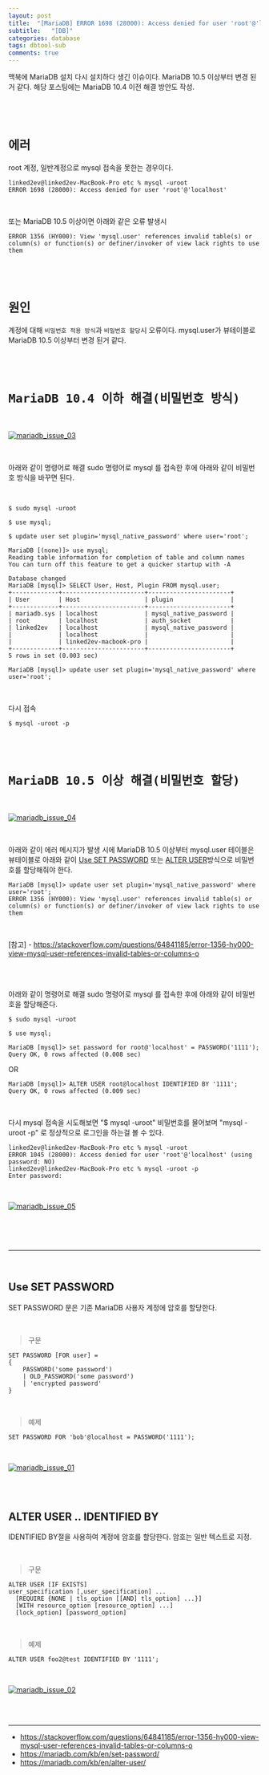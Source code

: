 ```yaml
---
layout: post
title:  "[MariaDB] ERROR 1698 (28000): Access denied for user 'root'@'localhost'"
subtitle:   "[DB]"
categories: database
tags: dbtool-sub
comments: true
---
```


맥북에 MariaDB 설치 다시 설치하다 생긴 이슈이다. MariaDB 10.5 이상부터 변경 된거 같다. 해당 포스팅에는 MariaDB 10.4 이전 해결 방안도 작성.

<br><br>


# `에러`
 
root 계정, 일반계정으로 mysql 접속을 못한는 경우이다.

```
linked2ev@linked2ev-MacBook-Pro etc % mysql -uroot      
ERROR 1698 (28000): Access denied for user 'root'@'localhost'
```

<br>

또는 MariaDB 10.5 이상이면 아래와 같은 오류 발생시 

```
ERROR 1356 (HY000): View 'mysql.user' references invalid table(s) or column(s) or function(s) or definer/invoker of view lack rights to use them
```

<br><br>


# `원인`

계정에 대해 `비밀번호 적용 방식`과 `비밀번호 할당`시 오류이다. mysql.user가 뷰테이블로  MariaDB 10.5 이상부터 변경 된거 같다.

<br><br>


# `MariaDB 10.4 이하 해결(비밀번호 방식)`

<br>

[![mariadb_issue_03](/assets/img/2021/mariadb_issue_03.png)]()

<br>

아래와 같이 명령어로 해결 sudo 명령어로 mysql 를 접속한 후에 아래와 같이 비밀번호 방식을 바꾸면 된다.

<br>

```
$ sudo mysql -uroot
```
```
$ use mysql;
```
```
$ update user set plugin='mysql_native_password' where user='root';
```

```
MariaDB [(none)]> use mysql;
Reading table information for completion of table and column names
You can turn off this feature to get a quicker startup with -A

Database changed
MariaDB [mysql]> SELECT User, Host, Plugin FROM mysql.user;
+-------------+-----------------------+-----------------------+
| User        | Host                  | plugin                |
+-------------+-----------------------+-----------------------+
| mariadb.sys | localhost             | mysql_native_password |
| root        | localhost             | auth_socket           |
| linked2ev   | localhost             | mysql_native_password |
|             | localhost             |                       |
|             | linked2ev-macbook-pro |                       |
+-------------+-----------------------+-----------------------+
5 rows in set (0.003 sec)

MariaDB [mysql]> update user set plugin='mysql_native_password' where user='root';
```

<br>

다시 접속

```
$ mysql -uroot -p
```

<br><br>


# `MariaDB 10.5 이상 해결(비밀번호 할당)`

<br>

[![mariadb_issue_04](/assets/img/2021/mariadb_issue_04.png)]()

<br>

아래와 같이 에러 메시지가 발생 시에 MariaDB 10.5 이상부터 mysql.user 테이블은 뷰테이블로 아래와 같이 [Use SET PASSWORD](https://mariadb.com/kb/en/set-password/) 또는 [ALTER USER](https://mariadb.com/kb/en/alter-user/)방식으로 비밀번호를 할당해줘야 한다.

```
MariaDB [mysql]> update user set plugin='mysql_native_password' where user='root';
ERROR 1356 (HY000): View 'mysql.user' references invalid table(s) or column(s) or function(s) or definer/invoker of view lack rights to use them
```

<br>


[참고] - https://stackoverflow.com/questions/64841185/error-1356-hy000-view-mysql-user-references-invalid-tables-or-columns-o

<br><br>


아래와 같이 명령어로 해결 sudo 명령어로 mysql 를 접속한 후에 아래와 같이 비밀번호을 할당해준다.

```
$ sudo mysql -uroot
```
```
$ use mysql;
```

```
MariaDB [mysql]> set password for root@'localhost' = PASSWORD('1111');
Query OK, 0 rows affected (0.008 sec)
```
OR
```
MariaDB [mysql]> ALTER USER root@localhost IDENTIFIED BY '1111';
Query OK, 0 rows affected (0.009 sec)
```

<br>

다시 mysql 접속을 시도해보면 "$ mysql -uroot" 비밀번호를 물어보며 "mysql -uroot -p" 로 정상적으로 로그인을 하는걸 볼 수 있다.

```
linked2ev@linked2ev-MacBook-Pro etc % mysql -uroot     
ERROR 1045 (28000): Access denied for user 'root'@'localhost' (using password: NO)
linked2ev@linked2ev-MacBook-Pro etc % mysql -uroot -p
Enter password: 
```

<br>

[![mariadb_issue_05](/assets/img/2021/mariadb_issue_05.png)]()

<br><br><br>

---

<br>


## Use SET PASSWORD

SET PASSWORD 문은 기존 MariaDB 사용자 계정에 암호를 할당한다.

<br>

> 구문

```mysql
SET PASSWORD [FOR user] =
{
    PASSWORD('some password')
    | OLD_PASSWORD('some password')
    | 'encrypted password'
}
```

<br>

> 예제

```
SET PASSWORD FOR 'bob'@localhost = PASSWORD('1111');
```

<br>

[![mariadb_issue_01](/assets/img/2021/mariadb_issue_01.png)]()


<br><br>


## ALTER USER .. IDENTIFIED BY

IDENTIFIED BY절을 사용하여 계정에 암호를 할당한다. 암호는 일반 텍스트로 지정.

<br>

> 구문

```
ALTER USER [IF EXISTS] 
user_specification [,user_specification] ...
  [REQUIRE {NONE | tls_option [[AND] tls_option] ...}]
  [WITH resource_option [resource_option] ...]
  [lock_option] [password_option] 
```

<br>

> 예제

```
ALTER USER foo2@test IDENTIFIED BY '1111';
```

<br>

[![mariadb_issue_02](/assets/img/2021/mariadb_issue_02.png)]()


<br><br>

---

- https://stackoverflow.com/questions/64841185/error-1356-hy000-view-mysql-user-references-invalid-tables-or-columns-o
- https://mariadb.com/kb/en/set-password/
- https://mariadb.com/kb/en/alter-user/